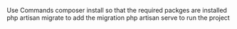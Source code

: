 Use Commands
composer install  so that the required packges are installed
php artisan migrate  to add the migration
php artisan serve to run the project
